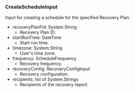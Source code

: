 ### CreateScheduleInput
Input for creating a schedule for the specified Recovery Plan.

- recoveryPlanFid: System.String
  - Recovery Plan ID.
- startRunTime: DateTime
  - Start run time.
- timezone: System.String
  - User's time zone.
- frequency: ScheduleFrequency
  - Recovery frequency.
- recoveryConfig: RecoveryConfigInput
  - Recovery configuration.
- recipients: list of System.Strings
  - Recipients of the recovery report.
